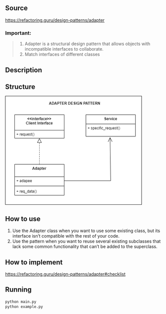 ## Source

https://refactoring.guru/design-patterns/adapter

### Important:

> 1. Adapter is a structural design pattern that allows objects with incompatible interfaces to collaborate.
> 2. Match interfaces of different classes

## Description

## Structure

![alt tag](adapter.png)

## How to use

1. Use the Adapter class when you want to use some existing class, but its interface isn’t compatible with the rest of
   your code.
2. Use the pattern when you want to reuse several existing subclasses that lack some common functionality that can’t be
   added to the superclass.

## How to implement

https://refactoring.guru/design-patterns/adapter#checklist

## Running

```
python main.py
python example.py
```